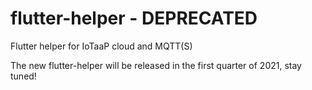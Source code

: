 # flutter-helper - DEPRECATED
Flutter helper for IoTaaP cloud and MQTT(S)

The new flutter-helper will be released in the first quarter of 2021, stay tuned!
